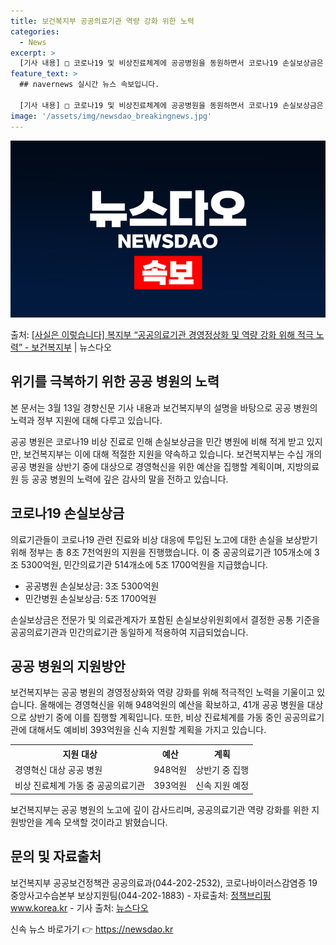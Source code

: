 ```yaml
---
title: 보건복지부 공공의료기관 역량 강화 위한 노력
categories:
  - News
excerpt: >
  [기사 내용] □ 코로나19 및 비상진료체계에 공공병원을 동원하면서 코로나19 손실보상금은 민간 보다 적게 …
feature_text: >
  ## navernews 실시간 뉴스 속보입니다.

  [기사 내용] □ 코로나19 및 비상진료체계에 공공병원을 동원하면서 코로나19 손실보상금은 민간 보다 적게 …
image: '/assets/img/newsdao_breakingnews.jpg'
---
```


![뉴스다오 속보](/assets/img/newsdao_breakingnews.jpg)

<p>출처: <a href="https://newsdao.kr/3334" rel="dofollow">[사실은 이렇습니다] 복지부 “공공의료기관 경영정상화 및 역량 강화 위해 적극 노력” - 보건복지부</a> | 뉴스다오</p>

<h2 data-ke-size="size26">위기를 극복하기 위한 공공 병원의 노력</h2>
본 문서는 3월 13일 경향신문 기사 내용과 보건복지부의 설명을 바탕으로 공공 병원의 노력과 정부 지원에 대해 다루고 있습니다.

<p data-ke-size="size16">
  공공 병원은 코로나19 비상 진료로 인해 손실보상금을 민간 병원에 비해 적게 받고 있지만, 보건복지부는 이에 대해 적절한 지원을 약속하고 있습니다. 보건복지부는 수십 개의 공공 병원을 상반기 중에 대상으로 경영혁신을 위한 예산을 집행할 계획이며, 지방의료원 등 공공 병원의 노력에 깊은 감사의 말을 전하고 있습니다.
</p>

<h2 data-ke-size="size26">코로나19 손실보상금</h2>
의료기관들이 코로나19 관련 진료와 비상 대응에 투입된 노고에 대한 손실을 보상받기 위해 정부는 총 8조 7천억원의 지원을 진행했습니다. 이 중 공공의료기관 105개소에 3조 5300억원, 민간의료기관 514개소에 5조 1700억원을 지급했습니다.

<ul>
  <li>공공병원 손실보상금: 3조 5300억원</li>
  <li>민간병원 손실보상금: 5조 1700억원</li>
</ul>

<p data-ke-size="size16">
  손실보상금은 전문가 및 의료관계자가 포함된 손실보상위원회에서 결정한 공통 기준을 공공의료기관과 민간의료기관 동일하게 적용하여 지급되었습니다.
</p>

<h2 data-ke-size="size26">공공 병원의 지원방안</h2>
보건복지부는 공공 병원의 경영정상화와 역량 강화를 위해 적극적인 노력을 기울이고 있습니다. 올해에는 경영혁신을 위해 948억원의 예산을 확보하고, 41개 공공 병원을 대상으로 상반기 중에 이를 집행할 계획입니다. 또한, 비상 진료체계를 가동 중인 공공의료기관에 대해서도 예비비 393억원을 신속 지원할 계획을 가지고 있습니다.

<table>
  <tr>
    <th>지원 대상</th>
    <th>예산</th>
    <th>계획</th>
  </tr>
  <tr>
    <td>경영혁신 대상 공공 병원</td>
    <td>948억원</td>
    <td>상반기 중 집행</td>
  </tr>
  <tr>
    <td>비상 진료체계 가동 중 공공의료기관</td>
    <td>393억원</td>
    <td>신속 지원 예정</td>
  </tr>
</table>

<p data-ke-size="size16">
  보건복지부는 공공 병원의 노고에 깊이 감사드리며, 공공의료기관 역량 강화를 위한 지원방안을 계속 모색할 것이라고 밝혔습니다.
</p>

<h2 data-ke-size="size26">문의 및 자료출처</h2>
보건복지부 공공보건정책관 공공의료과(044-202-2532), 코로나바이러스감염증 19 중앙사고수습본부 보상지원팀(044-202-1883)
- 자료출처: <a href="https://newsdao.kr/3334">정책브리핑 www.korea.kr</a>
- 기사 출처: <a href="https://newsdao.kr/3334">뉴스다오</a>
 

신속 뉴스 바로가기 👉 <a href="https://newsdao.kr" rel="dofollow">https://newsdao.kr</a>


